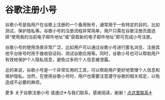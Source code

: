 # 谷歌注册小号

谷歌小号是指用户在谷歌上注册的一个备用账号，通常用于一些特定的目的，比如测试、保护隐私等。谷歌小号的注册流程非常简单，用户只需在谷歌注册页面选择“使用我的当前电子邮件地址”或“获取新的电子邮件地址”即可完成小号注册。

谷歌小号的使用场景非常广泛，比如用户可以通过谷歌小号进行匿名浏览、注册其他平台账号时用于接收验证码、测试谷歌应用等。同时，谷歌小号也可以帮助用户有效地保护个人隐私信息，避免过多的个人信息被泄露。

总的来说，谷歌小号是一个非常实用的工具，可以帮助用户更好地管理个人信息和保护隐私。当然，在使用谷歌小号时，用户也需要注意遵守谷歌的相关规定，以免造成不必要的麻烦。

更多 关于谷歌注册小号 请通过✈与我们联系，感谢阅读，谢谢！[点这里联系✈](https://1.k02.cc)